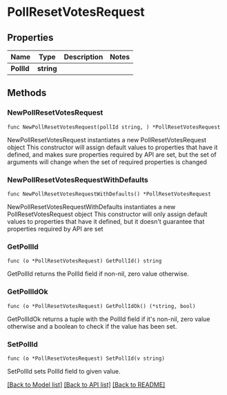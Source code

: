 # PollResetVotesRequest

## Properties

Name | Type | Description | Notes
------------ | ------------- | ------------- | -------------
**PollId** | **string** |  | 

## Methods

### NewPollResetVotesRequest

`func NewPollResetVotesRequest(pollId string, ) *PollResetVotesRequest`

NewPollResetVotesRequest instantiates a new PollResetVotesRequest object
This constructor will assign default values to properties that have it defined,
and makes sure properties required by API are set, but the set of arguments
will change when the set of required properties is changed

### NewPollResetVotesRequestWithDefaults

`func NewPollResetVotesRequestWithDefaults() *PollResetVotesRequest`

NewPollResetVotesRequestWithDefaults instantiates a new PollResetVotesRequest object
This constructor will only assign default values to properties that have it defined,
but it doesn't guarantee that properties required by API are set

### GetPollId

`func (o *PollResetVotesRequest) GetPollId() string`

GetPollId returns the PollId field if non-nil, zero value otherwise.

### GetPollIdOk

`func (o *PollResetVotesRequest) GetPollIdOk() (*string, bool)`

GetPollIdOk returns a tuple with the PollId field if it's non-nil, zero value otherwise
and a boolean to check if the value has been set.

### SetPollId

`func (o *PollResetVotesRequest) SetPollId(v string)`

SetPollId sets PollId field to given value.



[[Back to Model list]](../README.md#documentation-for-models) [[Back to API list]](../README.md#documentation-for-api-endpoints) [[Back to README]](../README.md)


